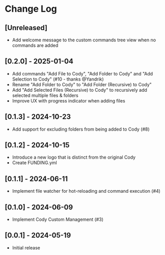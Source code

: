 # Change Log

## [Unreleased]

- Add welcome message to the custom commands tree view when no commands are added

## [0.2.0] - 2025-01-04

- Add commands "Add File to Cody", "Add Folder to Cody" and "Add Selection to Cody" (#10 - thanks @Yandrik)
- Rename "Add Folder to Cody" to "Add Folder (Recursive) to Cody"
- Add "Add Selected Files (Recursive) to Cody" to recursively add selected multiple files & folders
- Improve UX with progress indicator when adding files

## [0.1.3] - 2024-10-23

- Add support for excluding folders from being added to Cody (#8)

## [0.1.2] - 2024-10-15

- Introduce a new logo that is distinct from the original Cody
- Create FUNDING.yml

## [0.1.1] - 2024-06-11

- Implement file watcher for hot-reloading and command execution (#4)

## [0.1.0] - 2024-06-09

- Implement Cody Custom Management (#3)

## [0.0.1] - 2024-05-19

- Initial release
